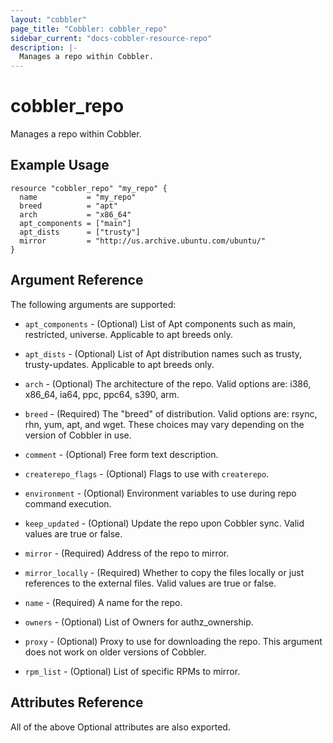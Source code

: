 ```yaml
---
layout: "cobbler"
page_title: "Cobbler: cobbler_repo"
sidebar_current: "docs-cobbler-resource-repo"
description: |-
  Manages a repo within Cobbler.
---
```


# cobbler_repo

Manages a repo within Cobbler.

## Example Usage

```hcl
resource "cobbler_repo" "my_repo" {
  name           = "my_repo"
  breed          = "apt"
  arch           = "x86_64"
  apt_components = ["main"]
  apt_dists      = ["trusty"]
  mirror         = "http://us.archive.ubuntu.com/ubuntu/"
}
```

## Argument Reference

The following arguments are supported:

* `apt_components` - (Optional) List of Apt components such as main,
  restricted, universe. Applicable to apt breeds only.

* `apt_dists` - (Optional) List of Apt distribution names such as trusty,
  trusty-updates. Applicable to apt breeds only.

* `arch` - (Optional) The architecture of the repo. Valid options
  are: i386, x86_64, ia64, ppc, ppc64, s390, arm.

* `breed` - (Required) The "breed" of distribution. Valid options
  are: rsync, rhn, yum, apt, and wget. These choices may vary depending on the
  version of Cobbler in use.

* `comment` - (Optional) Free form text description.

* `createrepo_flags` - (Optional) Flags to use with `createrepo`.

* `environment` - (Optional) Environment variables to use during repo command
  execution.

* `keep_updated` - (Optional) Update the repo upon Cobbler sync. Valid values
  are true or false.

* `mirror` - (Required) Address of the repo to mirror.

* `mirror_locally` - (Required) Whether to copy the files locally or just
  references to the external files. Valid values are true or false.

* `name` - (Required) A name for the repo.

* `owners` - (Optional) List of Owners for authz_ownership.

* `proxy` - (Optional) Proxy to use for downloading the repo. This argument does
  not work on older versions of Cobbler.

* `rpm_list` - (Optional) List of specific RPMs to mirror.

## Attributes Reference

All of the above Optional attributes are also exported.
